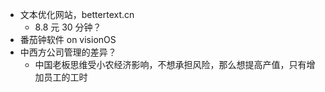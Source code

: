 - 文本优化网站，bettertext.cn
	- 8.8 元 30 分钟？
- 番茄钟软件 on visionOS
- 中西方公司管理的差异？
	- 中国老板思维受小农经济影响，不想承担风险，那么想提高产值，只有增加员工的工时